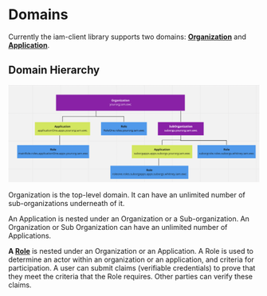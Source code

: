 # Domains

Currently the iam-client library supports two domains: **[Organization](../guides/organization.md)** and **[Application](../guides/application/md)**. 

## Domain Hierarchy

![Domain Hierarchy](../images/domainHierarchy.png)

Organization is the top-level domain. It can have an unlimited number of sub-organizations underneath of it. 

An Application is nested under an Organization or a Sub-organization. An Organization or Sub Organization can have an unlimited number of Applications. 

**A [Role](../guides/roles.md)** is nested under an Organization or an Application. A Role is used to determine an actor within an organization or an application, and criteria for participation. A user can submit claims (verifiable credentials) to prove that they meet the criteria that the Role requires. Other parties can verify these claims.



